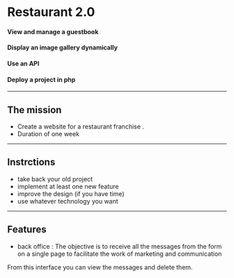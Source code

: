 # Restaurant 2.0 

#### View and manage a guestbook
#### Display an image gallery dynamically
#### Use an API
#### Deploy a project in php

___

## The mission

- Create a website for a restaurant franchise .
- Duration of one week


___

## Instrctions 

- take back your old project
- implement at least one new feature
- improve the design (if you have time)
- use whatever technology you want 

___
## Features 

- back office :
The objective is to receive all the messages from the form on a single page to facilitate the work of marketing and communication

From this interface you can view the messages and delete them.


